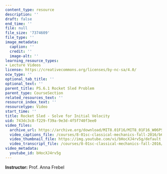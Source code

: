 ```yaml
---
content_type: resource
description: ''
draft: false
end_time: ''
file: null
file_size: '7374609'
file_type: ''
image_metadata:
  caption: ''
  credit: ''
  image-alt: ''
learning_resource_types:
- Lecture Videos
license: https://creativecommons.org/licenses/by-nc-sa/4.0/
ocw_type: ''
optional_tab_title: ''
optional_text: ''
parent_title: PS.6.1 Rocket Sled Problem
parent_type: CourseSection
related_resources_text: ''
resource_index_text: ''
resourcetype: Video
start_time: ''
title: Rocket Sled - Solve for Initial Velocity
uid: 743dc3c8-f229-f39a-9e3d-4f5f740f3ee0
video_files:
  archive_url: https://archive.org/download/MIT8.01F16/MIT8_01F16_W06PS01-3_360p.mp4
  video_captions_file: /courses/8-01sc-classical-mechanics-fall-2016/b6e7a24c0c27561e9c335157784aed2b_bHocXJ4rv5g.vtt
  video_thumbnail_file: https://img.youtube.com/vi/bHocXJ4rv5g/default.jpg
  video_transcript_file: /courses/8-01sc-classical-mechanics-fall-2016/a3e5fcdfa3912271948da863b86daaec_bHocXJ4rv5g.pdf
video_metadata:
  youtube_id: bHocXJ4rv5g
---
```

**Instructor:** Prof. Anna Frebel